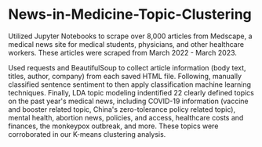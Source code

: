 # News-in-Medicine-Topic-Clustering

Utilized Jupyter Notebooks to scrape over 8,000 articles from Medscape, a medical news site for medical students, physicians, and other healthcare workers. These articles were scraped from March 2022 - March 2023. 

Used requests and BeautifulSoup to collect article information (body text, titles, author, company) from each saved HTML file. Following, manually classified sentence sentiment to then apply classification machine learning techniques. Finally, LDA topic modeling indentified 22 clearly defined topics on the past year's medical news, including COVID-19 information (vaccine and booster related topic, China's zero-tolerance policy related topic), mental health, abortion news, policies, and access, healthcare costs and finances, the monkeypox outbreak, and more. These topics were corroborated in our K-means clustering analysis. 
